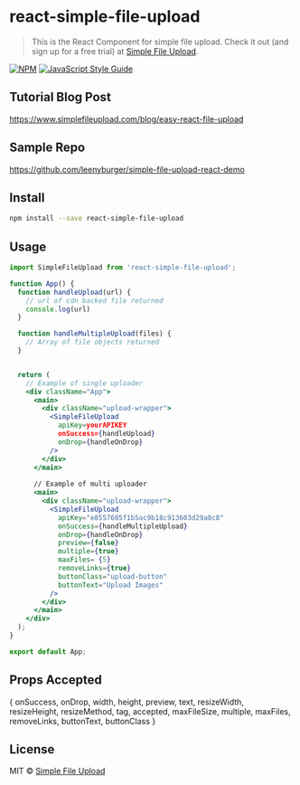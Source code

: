 # react-simple-file-upload

> This is the React Component for simple file upload. 
> Check it out (and sign up for a free trial) at [Simple File Upload](https://www.simplefileupload.com/).

[![NPM](https://img.shields.io/npm/v/react-simple-file-upload.svg)](https://www.npmjs.com/package/react-simple-file-upload) [![JavaScript Style Guide](https://img.shields.io/badge/code_style-standard-brightgreen.svg)](https://standardjs.com)

## Tutorial Blog Post
https://www.simplefileupload.com/blog/easy-react-file-upload

## Sample Repo
https://github.com/leenyburger/simple-file-upload-react-demo

## Install

```bash
npm install --save react-simple-file-upload
```

## Usage

```jsx
import SimpleFileUpload from 'react-simple-file-upload';

function App() {
  function handleUpload(url) {
    // url of cdn backed file returned
    console.log(url)
  }

  function handleMultipleUpload(files) {
    // Array of file objects returned
  }


  return (
    // Example of single uploader
    <div className="App">
      <main>
        <div className="upload-wrapper">
          <SimpleFileUpload
            apiKey=yourAPIKEY
            onSuccess={handleUpload}
            onDrop={handleOnDrop}
          />
        </div>
      </main>
      
      // Example of multi uploader
      <main>
        <div className="upload-wrapper">
          <SimpleFileUpload
            apiKey="e8557605f1b5ac9b18c913603d29a8c8"
            onSuccess={handleMultipleUpload}
            onDrop={handleOnDrop}
            preview={false}
            multiple={true}
            maxFiles= {5}
            removeLinks={true}
            buttonClass="upload-button"
            buttonText="Upload Images"
          />
        </div>
      </main>
    </div>
  );
}

export default App;

```

## Props Accepted
{ onSuccess, onDrop, width, height, preview, text, resizeWidth, resizeHeight, resizeMethod, tag, accepted, maxFileSize, multiple, maxFiles, removeLinks, buttonText, buttonClass }

## License

MIT © [Simple File Upload](https://www.simplefileupload.com)
